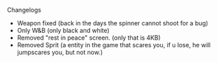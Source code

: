 Changelogs

- Weapon fixed (back in the days the spinner cannot shoot for a bug)
- Only W&B (only black and white)
- Removed "rest in peace" screen. (only that is 4KB)
- Removed Sprit (a entity in the game that scares you, if u lose, he will jumpscares you, but not now.)
